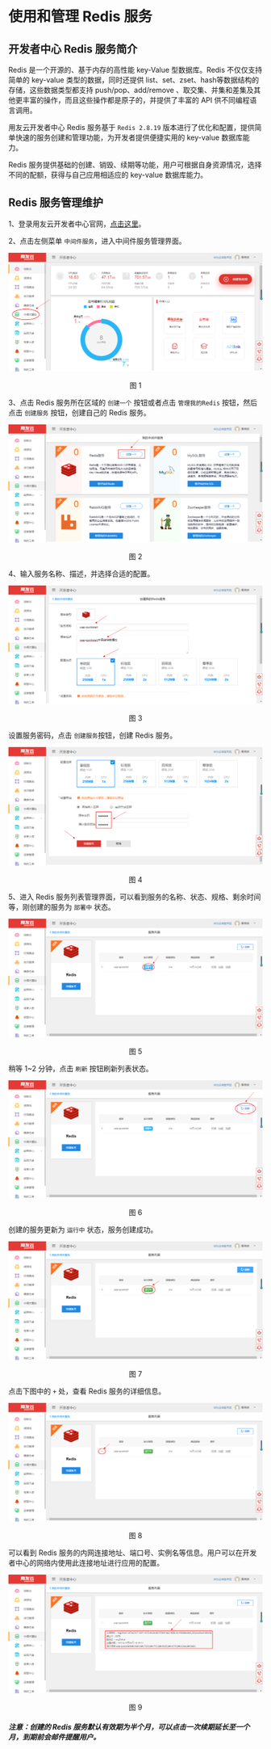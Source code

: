# 使用和管理 Redis 服务

## 开发者中心 Redis 服务简介 

Redis 是一个开源的、基于内存的高性能 key-Value 型数据库。Redis 不仅仅支持简单的 key-value 类型的数据，同时还提供 list、set、zset、hash等数据结构的存储，这些数据类型都支持 push/pop、add/remove 、取交集、并集和差集及其他更丰富的操作，而且这些操作都是原子的，并提供了丰富的 API 供不同编程语言调用。

用友云开发者中心 Redis 服务基于 `Redis 2.8.19` 版本进行了优化和配置，提供简单快速的服务创建和管理功能，为开发者提供便捷实用的 key-value 数据库能力。

Redis 服务提供基础的创建、销毁、续期等功能，用户可根据自身资源情况，选择不同的配额，获得与自己应用相适应的 key-value 数据库能力。

## Redis 服务管理维护 

1、登录用友云开发者中心官网，[点击这里](https://developer.yonyoucloud.com)。

2、点击左侧菜单 `中间件服务`，进入中间件服务管理界面。
<div align=center>
<img src="/articles/cloud/3-/images/middleware.png"/>
</div>
<p align="center">图 1</p>

3、点击 Redis 服务所在区域的 `创建一个` 按钮或者点击 `管理我的Redis` 按钮，然后点击 `创建服务` 按钮，创建自己的 Redis 服务。
<div align=center>
<img src="/articles/cloud/3-/images/redis/redis_1.png"/>
</div>
<p align="center">图 2</p>

4、输入服务名称、描述，并选择合适的配置。
<div align=center>
<img src="/articles/cloud/3-/images/redis/redis_2.png"/>
</div>
<p align="center">图 3</p>

设置服务密码，点击 `创建服务`按钮，创建 Redis 服务。
<div align=center>
<img src="/articles/cloud/3-/images/redis/redis_3.png"/>
</div>
<p align="center">图 4</p>

5、进入 Redis 服务列表管理界面，可以看到服务的名称、状态、规格、剩余时间等，刚创建的服务为 `部署中` 状态。
<div align=center>
<img src="/articles/cloud/3-/images/redis/redis_4.png"/>
</div>
<p align="center">图 5</p>

稍等 1~2 分钟，点击 `刷新` 按钮刷新列表状态。
<div align=center>
<img src="/articles/cloud/3-/images/redis/redis_5.png"/>
</div>
<p align="center">图 6</p>

创建的服务更新为 `运行中` 状态，服务创建成功。
<div align=center>
<img src="/articles/cloud/3-/images/redis/redis_6.png"/>
</div>
<p align="center">图 7</p>

点击下图中的 `+` 处，查看 Redis 服务的详细信息。
<div align=center>
<img src="/articles/cloud/3-/images/redis/redis_7.png"/>
</div>
<p align="center">图 8</p>

可以看到 Redis 服务的内网连接地址、端口号、实例名等信息。用户可以在开发者中心的网络内使用此连接地址进行应用的配置。
<div align=center>
<img src="/articles/cloud/3-/images/redis/redis_8.png"/>
</div>
<p align="center">图 9</p>

##### 注意：创建的 Redis 服务默认有效期为半个月，可以点击一次续期延长至一个月，到期前会邮件提醒用户。
